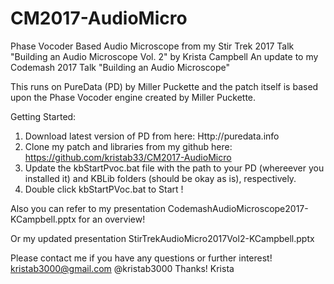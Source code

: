 # CM2017-AudioMicro
Phase Vocoder Based Audio Microscope from my Stir Trek 2017 Talk "Building an Audio Microscope Vol. 2" by Krista Campbell 
An update to my Codemash 2017 Talk "Building an Audio Microscope"

This runs on PureData (PD) by Miller Puckette and the patch itself is based upon the Phase Vocoder engine created by Miller Puckette. 

Getting Started: 

1. Download latest version of PD from here: Http://puredata.info
2. Clone my patch and libraries from my github  here: https://github.com/kristab33/CM2017-AudioMicro
3. Update the kbStartPvoc.bat file with the path to your PD (whereever you installed it) and KBLib folders (should be okay as is), respectively.
4. Double click kbStartPVoc.bat to Start ! 


Also you can refer to my presentation CodemashAudioMicroscope2017-KCampbell.pptx for an overview!

Or my updated presentation StirTrekAudioMicro2017Vol2-KCampbell.pptx


Please contact me if you have any questions or further interest! 
kristab3000@gmail.com
@kristab3000
Thanks!
Krista


  



